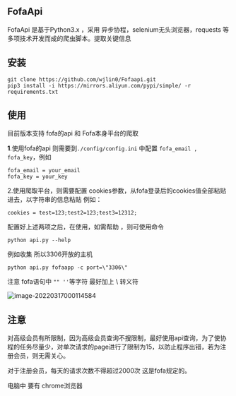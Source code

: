 ## FofaApi

FofaApi 是基于Python3.x ，采用 异步协程，selenium无头浏览器，requests 等多项技术开发而成的爬虫脚本。提取关键信息



## 安装

```
git clone https://github.com/wjlin0/Fofaapi.git
pip3 install -i https://mirrors.aliyun.com/pypi/simple/ -r requirements.txt 
```

## 使用

目前版本支持 fofa的api 和 Fofa本身平台的爬取



**1**.使用fofa的api 则需要到`./config/config.ini` 中配置 `fofa_email , fofa_key`，例如

```
fofa_email = your_email
fofa_key = your_key
```

2.使用爬取平台，则需要配置 cookies参数，从fofa登录后的cookies值全部粘贴进去，以字符串的信息粘贴 例如：

```
cookies = test=123;test2=123;test3=12312;
```



配置好上述两项之后，在使用，如需帮助 ，则可使用命令

```
python api.py --help 
```



例如收集 所以3306开放的主机



```
python api.py fofaapp -c port=\"3306\"
```

注意 fofa语句中 `"" ''`等字符  最好加上 \ 转义符



![image-20220317000114584](https://gitee.com/wjlin0/pic/raw/master/img/202203170037091.png)



## 注意

对高级会员有所限制，因为高级会员查询不搜限制，最好使用api查询，为了使协程的任务尽量少，对单次请求的page进行了限制为15，以防止程序出错，若为注册会员，则无需关心。



对于注册会员，每天的请求次数不得超过2000次 这是fofa规定的。



电脑中 要有 chrome浏览器

